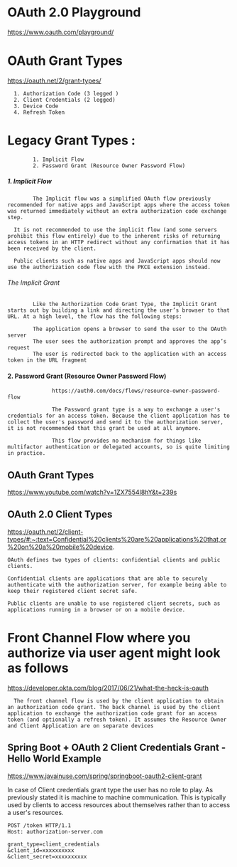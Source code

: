 # OAuth 2.0 Playground
https://www.oauth.com/playground/

# OAuth Grant Types

https://oauth.net/2/grant-types/

      
      1. Authorization Code (3 legged )
      2. Client Credentials (2 legged)
      3. Device Code
      4. Refresh Token
      
# Legacy Grant Types :
            1. Implicit Flow
            2. Password Grant (Resource Owner Password Flow)


 #####     1. Implicit Flow
      
            The Implicit flow was a simplified OAuth flow previously recommended for native apps and JavaScript apps where the access token was returned immediately without an extra authorization code exchange step.

      It is not recommended to use the implicit flow (and some servers prohibit this flow entirely) due to the inherent risks of returning access tokens in an HTTP redirect without any confirmation that it has been received by the client.

      Public clients such as native apps and JavaScript apps should now use the authorization code flow with the PKCE extension instead.


###### The Implicit Grant
            Like the Authorization Code Grant Type, the Implicit Grant starts out by building a link and directing the user’s browser to that URL. At a high level, the flow has the following steps:

            The application opens a browser to send the user to the OAuth server
            The user sees the authorization prompt and approves the app’s request
            The user is redirected back to the application with an access token in the URL fragment



####     2.  Password Grant (Resource Owner Password Flow)

                  https://auth0.com/docs/flows/resource-owner-password-flow
                  
                  The Password grant type is a way to exchange a user's credentials for an access token. Because the client application has to collect the user's password and send it to the authorization server, it is not recommended that this grant be used at all anymore.

                  This flow provides no mechanism for things like multifactor authentication or delegated accounts, so is quite limiting in practice.




## OAuth Grant Types
https://www.youtube.com/watch?v=1ZX7554l8hY&t=239s


## OAuth 2.0 Client Types
https://oauth.net/2/client-types/#:~:text=Confidential%20clients%20are%20applications%20that,or%20on%20a%20mobile%20device.


    OAuth defines two types of clients: confidential clients and public clients.

    Confidential clients are applications that are able to securely authenticate with the authorization server, for example being able to keep their registered client secret safe.

    Public clients are unable to use registered client secrets, such as applications running in a browser or on a mobile device.


# Front Channel Flow where you authorize via user agent might look as follows
https://developer.okta.com/blog/2017/06/21/what-the-heck-is-oauth

      The front channel flow is used by the client application to obtain an authorization code grant. The back channel is used by the client application to exchange the authorization code grant for an access token (and optionally a refresh token). It assumes the Resource Owner and Client Application are on separate devices



## Spring Boot + OAuth 2 Client Credentials Grant - Hello World Example

https://www.javainuse.com/spring/springboot-oauth2-client-grant

In case of Client credentials grant type the user has no role to play. As previously stated it is machine to machine communication. This is typically used by clients to access resources about themselves rather than to access a user's resources.


    POST /token HTTP/1.1
    Host: authorization-server.com

    grant_type=client_credentials
    &client_id=xxxxxxxxxx
    &client_secret=xxxxxxxxxx
